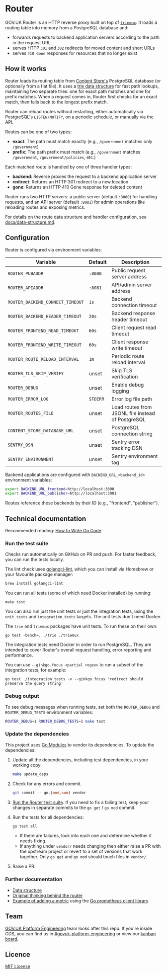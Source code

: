 # Router

GOV.UK Router is an HTTP reverse proxy built on top of [`triemux`][tm]. It
loads a routing table into memory from a PostgreSQL database and:

- forwards requests to backend application servers according to the path in the
  request URL
- serves HTTP `301` and `302` redirects for moved content and short URLs
- serves `410 Gone` responses for resources that no longer exist

## How it works

Router loads its routing table from [Content Store's](https://github.com/alphagov/content-store/) PostgreSQL database (or optionally from a flat file). It uses a [trie data structure](https://en.wikipedia.org/wiki/Trie) for fast path lookups, maintaining two separate tries: one for exact path matches and one for prefix matches. When a request comes in, Router first checks for an exact match, then falls back to the longest prefix match.

Router can reload routes without restarting, either automatically via PostgreSQL's `LISTEN/NOTIFY`, on a periodic schedule, or manually via the API.

Routes can be one of two types:
- **exact**: The path must match exactly (e.g., `/government` matches only `/government`)
- **prefix**: The path prefix must match (e.g., `/government` matches `/government`, `/government/policies`, etc.)

Each matched route is handled by one of three handler types:
- **backend**: Reverse proxies the request to a backend application server
- **redirect**: Returns an HTTP 301 redirect to a new location
- **gone**: Returns an HTTP 410 Gone response for deleted content

Router runs two HTTP servers: a public server (default `:8080`) for handling requests, and an API server (default `:8081`) for admin operations like reloading routes and exposing metrics.

For details on the route data structure and handler configuration, see [docs/data-structure.md](docs/data-structure.md).

## Configuration

Router is configured via environment variables:

| Variable | Default | Description |
|----------|---------|-------------|
| `ROUTER_PUBADDR` | `:8080` | Public request server address |
| `ROUTER_APIADDR` | `:8081` | API/admin server address |
| `ROUTER_BACKEND_CONNECT_TIMEOUT` | `1s` | Backend connection timeout |
| `ROUTER_BACKEND_HEADER_TIMEOUT` | `20s` | Backend response header timeout |
| `ROUTER_FRONTEND_READ_TIMEOUT` | `60s` | Client request read timeout |
| `ROUTER_FRONTEND_WRITE_TIMEOUT` | `60s` | Client response write timeout |
| `ROUTER_ROUTE_RELOAD_INTERVAL` | `1m` | Periodic route reload interval |
| `ROUTER_TLS_SKIP_VERIFY` | unset | Skip TLS verification |
| `ROUTER_DEBUG` | unset | Enable debug logging |
| `ROUTER_ERROR_LOG` | `STDERR` | Error log file path |
| `ROUTER_ROUTES_FILE` | unset | Load routes from JSONL file instead of PostgreSQL |
| `CONTENT_STORE_DATABASE_URL` | unset | PostgreSQL connection string |
| `SENTRY_DSN` | unset | Sentry error tracking DSN |
| `SENTRY_ENVIRONMENT` | unset | Sentry environment tag |

Backend applications are configured with `BACKEND_URL_<backend_id>` environment variables:

```bash
export BACKEND_URL_frontend=http://localhost:3000
export BACKEND_URL_publisher=http://localhost:3001
```

Routes reference these backends by their ID (e.g., "frontend", "publisher").

## Technical documentation

Recommended reading: [How to Write Go Code](https://golang.org/doc/code.html)

### Run the test suite

Checks run automatically on GitHub on PR and push. For faster feedback, you can
run the tests locally.

The lint check uses [golangci-lint](https://golangci-lint.run/), which you can
install via Homebrew or your favourite package manager:

```sh
brew install golangci-lint
```

You can run all tests (some of which need Docker installed) by running:

```
make test
```

You can also run just the unit tests or just the integration tests, using the
`unit_tests` and `integration_tests` targets. The unit tests don't need Docker.

The `trie` and `triemux` packages have unit tests. To run these on their own:

```
go test -bench=. ./trie ./triemux
```

The integration tests need Docker in order to run PostgreSQL. They are intended
to cover Router's overall request handling, error reporting and performance.

You can use `--ginkgo.focus <partial regex>` to run a subset of the integration
tests, for example:

```
go test ./integration_tests -v --ginkgo.focus 'redirect should preserve the query string'
```

### Debug output

To see debug messages when running tests, set both the `ROUTER_DEBUG` and
`ROUTER_DEBUG_TESTS` environment variables:

```sh
ROUTER_DEBUG=1 ROUTER_DEBUG_TESTS=1 make test
```

### Update the dependencies

This project uses [Go Modules](https://github.com/golang/go/wiki/Modules) to vendor its dependencies. To update the dependencies:

1. Update all the dependencies, including test dependencies, in your working copy:

   ```sh
   make update_deps
   ```

1. Check for any errors and commit.

   ```sh
   git commit -- go.{mod,sum} vendor
   ```

1. [Run the Router test suite](#run-the-test-suite). If you need to fix a
   failing test, keep your changes in separate commits to the `go get` /
   `go mod` commit.

1. Run the tests for all dependencies:

   ```sh
   go test all
   ```

   - If there are failures, look into each one and determine whether it needs
     fixing.
   - If anything under `vendor/` needs changing then either raise a PR with
     the upstream project or revert to a set of versions that work together.
     Only `go get` and `go mod` should touch files in `vendor/`.

1. Raise a PR.

### Further documentation

- [Data structure](docs/data-structure.md)
- [Original thinking behind the router](https://technology.blog.gov.uk/2013/12/05/building-a-new-router-for-gov-uk/)
- [Example of adding a metric](https://github.com/alphagov/router/commit/b443d3d) using the [Go prometheus client library](https://pkg.go.dev/github.com/prometheus/client_golang/prometheus)

## Team

[GOV.UK Platform
Engineering](https://github.com/orgs/alphagov/teams/gov-uk-platform-engineering)
team looks after this repo. If you're inside GDS, you can find us in
[#govuk-platform-engineering] or view our [kanban
board](https://github.com/orgs/alphagov/projects/71).

## Licence

[MIT License](LICENCE)

[#govuk-platform-engineering]: https://gds.slack.com/channels/govuk-platform-engineering
[router-api]: https://github.com/alphagov/router-api
[tm]: https://github.com/alphagov/router/tree/main/triemux
